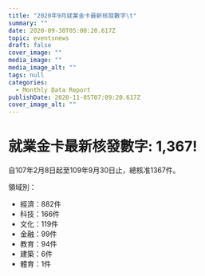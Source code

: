 ```yaml
---
title: "2020年9月就業金卡最新核發數字\t"
summary: ""
date: 2020-09-30T05:00:20.617Z
topic: eventsnews
draft: false
cover_image: ""
media_image: ""
media_image_alt: ""
tags: null
categories:
  - Monthly Data Report
publishDate: 2020-11-05T07:09:20.617Z
cover_image_alt: ""
---
```

# 就業金卡最新核發數字: 1,367!

自107年2月8日起至109年9月30日止，總核准1367件。

領域別：

* 經濟：882件
* 科技：166件
* 文化：119件
* 金融：99件
* 教育：94件
* 建築：6件
* 體育：1件